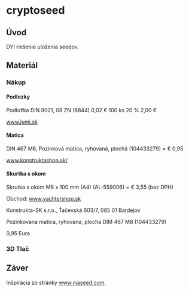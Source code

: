 # cryptoseed

## Úvod
DYI riešenie uloženia seedov. 

## Materiál

### Nákup

#### Podlozky
Podložka DIN 9021, 08 ZN (8844)
0,02 €	100 ks	20 %	2,00 €

www.jumi.sk

#### Matica
DIN 467 M6, Pozinková matica, ryhovaná, plochá (104433279) = € 0,95

www.konstruktashop.sk/


#### Skurtka s okom
Skrutka s okom M8 x 100 mm (A4) (AL-559006) = € 3,55 (bez DPH)

Obchod: www.yachtershop.sk


Konstrukta-SK s.r.o., Ťačevská 603/7, 085 01 Bardejov

Pozinkovana matica, ryhovana, plocha DIM 467 M8 (104433279)

0,95 Eura

### 3D Tlač

## Záver
Inšpirácia zo stránky www.niaseed.com.

